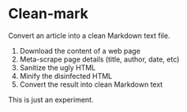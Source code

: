 
# Clean-mark

Convert an article into a clean Markdown text file.

1. Download the content of a web page
1. Meta-scrape page details (title, author, date, etc)
1. Sanitize the ugly HTML
1. Minify the disinfected HTML
1. Convert the result into clean Markdown text

This is just an experiment.
